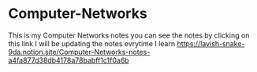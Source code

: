 # Computer-Networks
This is my Computer Networks notes
you can see the notes by clicking on this link I will be updating the notes evrytime I learn
https://lavish-snake-9da.notion.site/Computer-Networks-notes-a4fa877d38db4178a78babff1c1f0a6b
